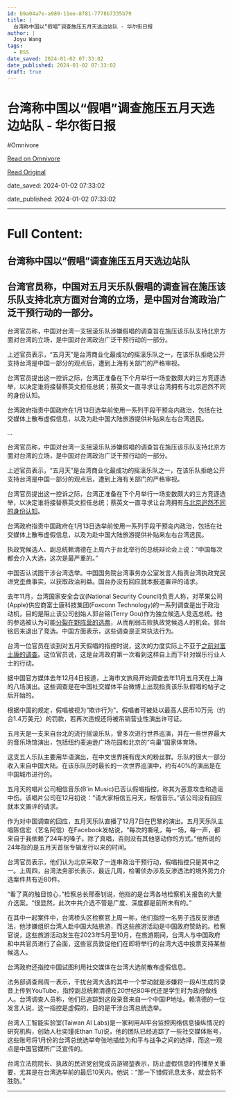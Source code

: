 ```yaml
---
id: b9a04a7e-a989-11ee-8f81-7778b7335b79
title: |
  台湾称中国以“假唱”调查施压五月天选边站队 - 华尔街日报
author: |
  Joyu Wang
tags:
  - RSS
date_saved: 2024-01-02 07:33:02
date_published: 2024-01-02 07:33:02
draft: true
---
```


# 台湾称中国以“假唱”调查施压五月天选边站队 - 华尔街日报
#Omnivore

[Read on Omnivore](https://omnivore.app/me/-18ccaf29fe8)

[Read Original](https://cn.wsj.com/amp/articles/%E5%8F%B0%E6%B9%BE%E7%A7%B0%E4%B8%AD%E5%9B%BD%E4%BB%A5-%E5%81%87%E5%94%B1-%E8%B0%83%E6%9F%A5%E6%96%BD%E5%8E%8B%E4%BA%94%E6%9C%88%E5%A4%A9%E9%80%89%E8%BE%B9%E7%AB%99%E9%98%9F-9ea097f9)

date_saved: 2024-01-02 07:33:02

date_published: 2024-01-02 07:33:02

--- 

# Full Content: 

##  台湾称中国以“假唱”调查施压五月天选边站队

## 台湾官员称，中国对五月天乐队假唱的调查旨在施压该乐队支持北京方面对台湾的立场，是中国对台湾政治广泛干预行动的一部分。

台湾官员称，中国对台湾一支摇滚乐队涉嫌假唱的调查旨在施压该乐队支持北京方面对台湾的立场，是中国对台湾政治广泛干预行动的一部分。

上述官员表示，“五月天”是台湾商业化最成功的摇滚乐队之一，在该乐队拒绝公开支持台湾是中国一部分的观点后，遭到上海有关部门的严格审视。

台湾官员提出这一控诉之际，台湾正准备在下个月举行一场变数颇大的三方竞逐选举，以决定谁将接替蔡英文担任总统；蔡英文一直寻求让台湾拥有与北京迥然不同的身份认知。

台湾政府指责中国政府在1月13日选举前使用一系列手段干预岛内政治，包括在社交媒体上散布虚假信息，以及为赴中国大陆旅游提供补贴来左右台湾选民。

...

台湾官员称，中国对台湾一支摇滚乐队涉嫌假唱的调查旨在施压该乐队支持北京方面对台湾的立场，是中国对台湾政治广泛干预行动的一部分。

上述官员表示，“五月天”是台湾商业化最成功的摇滚乐队之一，在该乐队拒绝公开支持台湾是中国一部分的观点后，遭到上海有关部门的严格审视。

台湾官员提出这一控诉之际，台湾正准备在下个月举行一场变数颇大的三方竞逐选举，以决定谁将接替蔡英文担任总统；蔡英文一直寻求让台湾拥有[与北京迥然不同的身份认知](https://cn.wsj.com/articles/CN-BGH-20231229162612)。

台湾政府指责中国政府在1月13日选举前使用一系列手段干预岛内政治，包括在社交媒体上散布虚假信息，以及为赴中国大陆旅游提供补贴来左右台湾选民。

执政党候选人、副总统赖清德在上周六于台北举行的总统辩论会上说：“中国每次都会介入大选，这次是最严重的。”

中国否认试图干涉台湾选举。中国国务院台湾事务办公室发言人指责台湾执政党民进党歪曲事实，以获取政治利益。国台办没有回应就本报道置评的请求。

去年11月，台湾国家安全会议(National Security Council)负责人称，对苹果公司(Apple)供应商富士康科技集团(Foxconn Technology)的一系列调查是出于政治动机，目的是阻止该公司创始人郭台铭(Terry Gou)作为独立候选人竞选总统。他的参选被认为可能[分裂在野阵营的选票](https://cn.wsj.com/articles/CN-BGH-20231124231103)，从而削弱击败执政党候选人的机会。郭台铭后来退出了竞选。中国方面表示，这些调查是正常执法行为。

台湾一位官员在谈到对五月天假唱的指控时说，这次的力度实际上不亚于[之前对富士康的调查](https://cn.wsj.com/articles/CN-TEC-20231115103622)。这位官员说，这是台湾政府第一次看到这样自上而下针对娱乐行业人士的行动。

据中国官方媒体去年12月4日报道，上海市文旅局开始调查去年11月五月天在上海的八场演出。这些调查是在中国社交媒体平台微博上出现指责该乐队假唱的帖子之后开始的。

根据中国的规定，假唱被视为“欺诈行为”。假唱者可被处以最高人民币10万元（约合1.4万美元）的罚款，若再次违规还将被吊销营业性演出许可证。

五月天是一支来自台北的流行摇滚乐队，曾多次进行世界巡演，并在一些世界最大的音乐场馆演出，包括纽约麦迪逊广场花园和北京的“鸟巢”国家体育场。

这支五人乐队主要用华语演出，在中文世界拥有庞大的粉丝群。乐队的很大一部分收入来自中国大陆。在该乐队历时最长的一次世界巡演中，约有40%的演出是在中国城市进行的。

五月天的唱片公司相信音乐(B’in Music)已否认假唱指控，称其为恶意攻击和造谣中伤。该唱片公司在12月初说：“请大家相信五月天，相信音乐。”该公司没有回应就本文置评的请求。

作为对中国调查的回应，五月天乐队直播了12月7日在巴黎的演出。五月天乐队主唱陈信宏（艺名阿信）在Facebook发帖说，“每次的嘶吼，每一场，每一声，都来自于我依赖了24年的嗓子。除了真唱，否则没有其他感动你的方式。”他所说的24年指的是五月天首张专辑发行以来的时间。

台湾官员表示，他们认为北京采取了一连串政治干预行动，假唱指控只是其中之一。上周四，台湾法务部长表示，最近几周，检署侦办涉及反渗透法的境外势力介选案件共有近80件。

“看了真的触目惊心，”检察总长邢泰钊说，他指的是台湾各地检察机关报告的大量介选案。“很显然，此次中共介选不管是广度、深度都是前所未有的。”

在其中一起案件中，台湾桥头区检察官上周一称，他们指控一名男子违反反渗透法，他涉嫌组织台湾人赴中国大陆旅游，而这些旅游活动是中国政府赞助的。检察官说，这些旅游活动发生在2023年5月至10月，在旅游期间，台湾人与中国政府和中共官员进行了会面，这些官员敦促他们在即将举行的台湾大选中投票支持某些候选人。

台湾政府还指控中国试图利用社交媒体在台湾大选前散布虚假信息。

法务部调查局周一表示，干扰台湾大选的其中一个举动就是涉嫌将一段AI生成的录音上传到YouTube，指控副总统赖清德在20世纪80年代还是学生时为政府做线人。台湾调查人员称，他们已追踪到这段录音来自一个中国IP地址。赖清德的一位发言人说，这一指控是虚假的，目的是干涉台湾总统选举。

台湾人工智能实验室(Taiwan AI Labs)是一家利用AI平台监控网络信息操纵情况的研究机构，创始人杜奕瑾(Ethan Tu)说，他的团队已经追踪了一些社交媒体账号，这些账号将1月份的台湾总统选举夸张地描绘为和平与战争之间的选择，而这一观点是中国官媒所广泛宣传的。

台湾立法院院长、执政的民进党创党成员游锡堃表示，防止虚假信息的传播至关重要，尤其是在台湾选举前的最后10天内。他说：“那一下错假讯息太多，就会防不胜防。”

---

